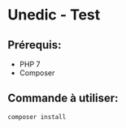 # Unedic - Test

## Prérequis:

- PHP 7
- Composer

## Commande à utiliser:

```bash
composer install
```

